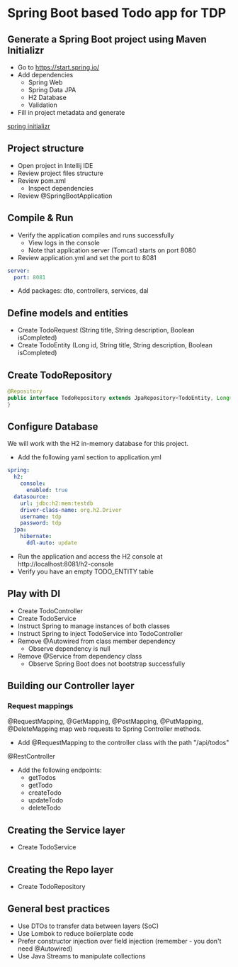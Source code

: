 # Spring Boot based Todo app for TDP

## Generate a Spring Boot project using Maven Initializr
- Go to https://start.spring.io/
- Add dependencies
  - Spring Web
  - Spring Data JPA
  - H2 Database
  - Validation
- Fill in project metadata and generate

[spring initializr](course_data/images/spring_initializr_screenshot.png)

## Project structure
- Open project in Intellij IDE
- Review project files structure
- Review pom.xml
  - Inspect dependencies
- Review @SpringBootApplication

## Compile & Run
- Verify the application compiles and runs successfully
  - View logs in the console
  - Note that application server (Tomcat) starts on port 8080
- Review application.yml and set the port to 8081
```yaml
server:
  port: 8081
```

- Add packages: dto, controllers, services, dal

  
## Define models and entities
- Create TodoRequest (String title, String description, Boolean isCompleted)
- Create TodoEntity (Long id, String title, String description, Boolean isCompleted)

## Create TodoRepository
```java
@Repository
public interface TodoRepository extends JpaRepository<TodoEntity, Long> {
}
```

## Configure Database
We will work with the H2 in-memory database for this project.
- Add the following yaml section to application.yml 
```yaml
spring:
  h2:
    console:
      enabled: true
  datasource:
    url: jdbc:h2:mem:testdb
    driver-class-name: org.h2.Driver
    username: tdp
    password: tdp
  jpa:
    hibernate:
      ddl-auto: update
```
- Run the application and access the H2 console at http://localhost:8081/h2-console
- Verify you have an empty TODO_ENTITY table

## Play with DI
- Create TodoController
- Create TodoService
- Instruct Spring to manage instances of both classes
- Instruct Spring to inject TodoService into TodoController
- Remove @Autowired from class member dependency
  - Observe dependency is null
- Remove @Service from dependency class
  - Observe Spring Boot does not bootstrap successfully


## Building our Controller layer

### Request mappings
@RequestMapping, @GetMapping, @PostMapping, @PutMapping, @DeleteMapping map web requests to Spring Controller methods.

- Add @RequestMapping to the controller class with the path "/api/todos"

@RestController
- Add the following endpoints:
  - getTodos   
  - getTodo
  - createTodo
  - updateTodo
  - deleteTodo

## Creating the Service layer
- Create TodoService
## Creating the Repo layer
- Create TodoRepository

## General best practices
- Use DTOs to transfer data between layers (SoC)
- Use Lombok to reduce boilerplate code
- Prefer constructor injection over field injection (remember - you don't need @Autowired)
- Use Java Streams to manipulate collections


